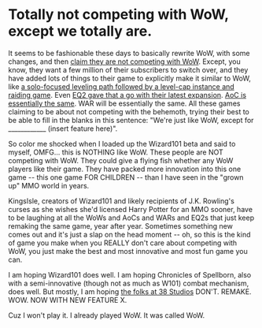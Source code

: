 # Totally not competing with WoW, except we totally are.

It seems to be fashionable these days to basically rewrite WoW, with some changes, and then [claim they are not competing with WoW](http://www.joystiq.com/2008/06/22/riccitiello-warhammer-wont-rival-world-of-warcraft/). Except, you know, they want a few million of their subscribers to switch over, and they have added lots of things to their game to explicitly make it similar to WoW, like [a solo-focused leveling path followed by a level-cap instance and raiding game](http://www.hartsman.com/2008/07/07/a-conversation-about-mmos/). Even [EQ2 gave that a go with their latest expansion](../index.php/2007/11/16/eq2-how-did-beta-testers-test-rise-of-kunark/). [AoC is essentially the same](http://www.massively.com/2008/05/20/a-world-of-warcraft-players-guide-to-age-of-conan/). WAR will be essentially the same. All these games claiming to be about not competing with the behemoth, trying their best to be able to fill in the blanks in this sentence: "We're just like WoW, except for \_\_\_\_\_\_\_\_\_\_\_\_ (insert feature here)".

So color me shocked when I loaded up the Wizard101 beta and said to myself, OMFG... this is NOTHING like WoW. These people are NOT competing with WoW. They could give a flying fish whether any WoW players like their game. They have packed more innovation into this one game -- this one game FOR CHILDREN -- than I have seen in the "grown up" MMO world in years.

KingsIsle, creators of Wizard101 and likely recipients of J.K. Rowling's curses as she wishes she'd licensed Harry Potter for an MMO sooner, have to be laughing at all the WoWs and AoCs and WARs and EQ2s that just keep remaking the same game, year after year. Sometimes something new comes out and it's just a slap on the head moment -- oh, so this is the kind of game you make when you REALLY don't care about competing with WoW, you just make the best and most innovative and most fun game you can.

I am hoping Wizard101 does well. I am hoping Chronicles of Spellborn, also with a semi-innovative (though not as much as W101) combat mechanism, does well. But mostly, I am hoping [the folks at 38 Studios](http://www.thewanderingrogue.com/?p=38) DON'T. REMAKE. WOW. NOW WITH NEW FEATURE X.

Cuz I won't play it. I already played WoW. It was called WoW.

